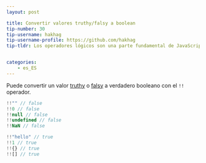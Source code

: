 ```yaml
---
layout: post

title: Convertir valores truthy/falsy a boolean
tip-number: 30
tip-username: hakhag
tip-username-profile: https://github.com/hakhag
tip-tldr: Los operadores lógicos son una parte fundamental de JavaScript, aquí se puede ver una manera de obtener siempre un verdadero o falso, no importa lo que se le dio a él.


categories:
    - es_ES
---
```


Puede convertir un valor [truthy](https://developer.mozilla.org/en-US/docs/Glossary/Truthy) o [falsy](https://developer.mozilla.org/en-US/docs/Glossary/Falsy) a verdadero booleano con el `!!` operador.

```js
!!"" // false
!!0 // false
!!null // false
!!undefined // false
!!NaN // false

!!"hello" // true
!!1 // true
!!{} // true
!![] // true
```

